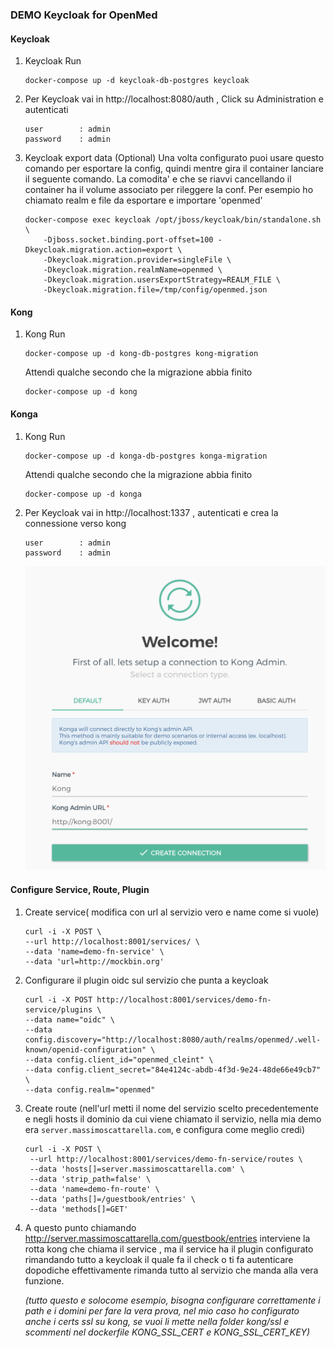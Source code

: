 ### DEMO Keycloak for OpenMed


#### Keycloak
1. Keycloak Run
    ```
    docker-compose up -d keycloak-db-postgres keycloak
    ```

2. Per Keycloak vai in http://localhost:8080/auth , Click su 
   Administration e autenticati
    ```
    user        : admin
    password    : admin
    ```

1. Keycloak export data (Optional)
   Una volta configurato puoi usare questo comando per esportare la config, quindi mentre gira il container lanciare il seguente comando.
   La comodita' e che se riavvi cancellando il container ha il volume associato per rileggere la conf.
   Per esempio ho chiamato realm e file da esportare e importare 'openmed'

    ```
    docker-compose exec keycloak /opt/jboss/keycloak/bin/standalone.sh \
        -Djboss.socket.binding.port-offset=100 -Dkeycloak.migration.action=export \
        -Dkeycloak.migration.provider=singleFile \
        -Dkeycloak.migration.realmName=openmed \
        -Dkeycloak.migration.usersExportStrategy=REALM_FILE \
        -Dkeycloak.migration.file=/tmp/config/openmed.json
    ```

#### Kong
1. Kong Run
    ```
    docker-compose up -d kong-db-postgres kong-migration
    ```

    Attendi qualche secondo che la migrazione abbia finito

    ```
    docker-compose up -d kong
    ```

#### Konga
1. Kong Run
    ```
    docker-compose up -d konga-db-postgres konga-migration
    ```
     Attendi qualche secondo che la migrazione abbia finito

    ```
    docker-compose up -d konga
    ```

2. Per Keycloak vai in http://localhost:1337 , autenticati e crea la connessione verso kong
    ```
    user        : admin
    password    : admin
    ```
    ![connection](./images/connection.png)

#### Configure Service, Route, Plugin 
   
1. Create service( modifica con url al servizio vero e name come si vuole)
   
    ```
    curl -i -X POST \
    --url http://localhost:8001/services/ \
    --data 'name=demo-fn-service' \
    --data 'url=http://mockbin.org'
    ```

2. Configurare il plugin oidc sul servizio che punta a keycloak
    ```
    curl -i -X POST http://localhost:8001/services/demo-fn-service/plugins \
    --data name="oidc" \
    --data config.discovery="http://localhost:8080/auth/realms/openmed/.well-known/openid-configuration" \
    --data config.client_id="openmed_cleint" \
    --data config.client_secret="84e4124c-abdb-4f3d-9e24-48de66e49cb7" \
    --data config.realm="openmed"
    ```

3. Create route (nell'url metti il nome del servizio scelto precedentemente e negli hosts il dominio da cui viene chiamato il servizio, nella mia demo era `server.massimoscattarella.com`, e configura come meglio credi)
   
   ```
   curl -i -X POST \
    --url http://localhost:8001/services/demo-fn-service/routes \
    --data 'hosts[]=server.massimoscattarella.com' \
    --data 'strip_path=false' \
    --data 'name=demo-fn-route' \
    --data 'paths[]=/guestbook/entries' \
    --data 'methods[]=GET'
   ```

4. A questo punto chiamando http://server.massimoscattarella.com/guestbook/entries interviene la rotta kong che chiama il service , ma il service ha il plugin configurato rimandando tutto a keycloak il quale fa il check o ti fa autenticare dopodiche effettivamente rimanda tutto al servizio che manda alla vera funzione.

    *(tutto questo e solocome esempio, bisogna configurare correttamente i path e i domini per fare la vera prova, nel mio caso ho configurato anche i certs ssl su kong, se vuoi li mette nella folder kong/ssl e scommenti nel dockerfile KONG_SSL_CERT e KONG_SSL_CERT_KEY)*